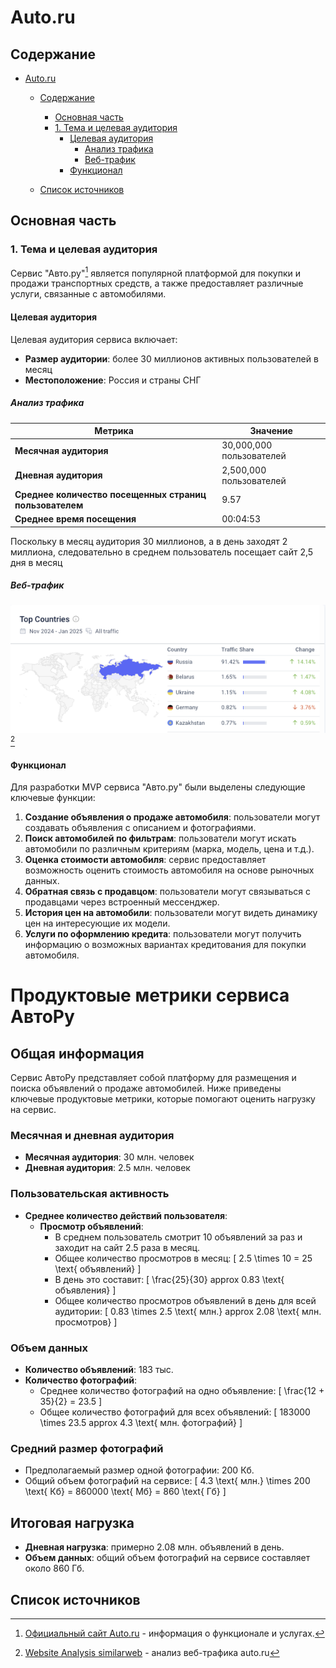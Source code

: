 # Auto.ru

## Содержание

- [Auto.ru](#auto.ru)
  - [Содержание](#содержание)
    - [Основная часть](#основная-часть)
    - [1. Тема и целевая аудитория](#1-тема-и-целевая-аудитория)
      - [Целевая аудитория](#целевая-аудитория)
        - [Анализ трафика](#анализ-трафика)
        - [Веб-трафик](#веб-трафик)
      - [Функционал](#функционал)
   
  - [Список источников](#список-источников)

## Основная часть

### 1. Тема и целевая аудитория

Сервис "Авто.ру"[^1] является популярной платформой для покупки и продажи транспортных средств, а также предоставляет различные услуги, связанные с автомобилями.

#### Целевая аудитория

Целевая аудитория сервиса включает:
- **Размер аудитории**: более 30 миллионов активных пользователей в месяц
- **Местоположение**: Россия и страны СНГ

##### Анализ трафика

| Метрика                               | Значение                  |
|---------------------------------------|--------------------------|
| **Месячная аудитория**                | 30,000,000 пользователей   |
| **Дневная аудитория**                 | 2,500,000 пользователей      |
| **Среднее количество посещенных страниц пользователем**                 | 9.57 |      |
| **Среднее время посещения**           | 00:04:53                            |

Поскольку в месяц аудитория 30 миллионов, а в день заходят 2 миллиона, следовательно в среднем пользователь посещает сайт 2,5 дня в месяц

##### Веб-трафик
![Traffic by Country](img/traffic/countries.png) [^2]


#### Функционал

Для разработки MVP сервиса "Авто.ру" были выделены следующие ключевые функции:
1. **Создание объявления о продаже автомобиля**: пользователи могут создавать объявления с описанием и фотографиями.
2. **Поиск автомобилей по фильтрам**: пользователи могут искать автомобили по различным критериям (марка, модель, цена и т.д.).
3. **Оценка стоимости автомобиля**: сервис предоставляет возможность оценить стоимость автомобиля на основе рыночных данных.
4. **Обратная связь с продавцом**: пользователи могут связываться с продавцами через встроенный мессенджер.
5. **История цен на автомобили**: пользователи могут видеть динамику цен на интересующие их модели.
6. **Услуги по оформлению кредита**: пользователи могут получить информацию о возможных вариантах кредитования для покупки автомобиля.


# Продуктовые метрики сервиса АвтоРу

## Общая информация

Сервис АвтоРу представляет собой платформу для размещения и поиска объявлений о продаже автомобилей. Ниже приведены ключевые продуктовые метрики, которые помогают оценить нагрузку на сервис.

### Месячная и дневная аудитория

- **Месячная аудитория**: 30 млн. человек
- **Дневная аудитория**: 2.5 млн. человек

### Пользовательская активность

- **Среднее количество действий пользователя**:
  - **Просмотр объявлений**:
    - В среднем пользователь смотрит 10 объявлений за раз и заходит на сайт 2.5 раза в месяц.
    - Общее количество просмотров в месяц:
      [
      2.5 \times 10 = 25 \text{ объявлений}
      ]
    - В день это составит:
      [
      \frac{25}{30} approx 0.83 \text{ объявления}
      ]
    - Общее количество просмотров объявлений в день для всей аудитории:
      [
      0.83 \times 2.5 \text{ млн.} approx 2.08 \text{ млн. просмотров}
      ]

### Объем данных

- **Количество объявлений**: 183 тыс.
- **Количество фотографий**:
  - Среднее количество фотографий на одно объявление: 
    [
    \frac{12 + 35}{2} = 23.5
    ]
  - Общее количество фотографий для всех объявлений:
    [
    183000 \times 23.5 approx 4.3 \text{ млн. фотографий}
    ]

### Средний размер фотографий

- Предполагаемый размер одной фотографии: 200 Кб.
- Общий объем фотографий на сервисе:
  [
  4.3 \text{ млн.} \times 200 \text{ Кб} = 860000 \text{ Мб} = 860 \text{ Гб}
  ]

## Итоговая нагрузка

- **Дневная нагрузка**: примерно 2.08 млн. объявлений в день.
- **Объем данных**: общий объем фотографий на сервисе составляет около 860 Гб.





## Список источников

[^1]: [Официальный сайт Auto.ru](https://www.auto.ru) - информация о функционале и услугах.
[^2]: [Website Analysis similarweb](https://www.similarweb.com/ru/website/auto.ru) - анализ веб-трафика auto.ru

